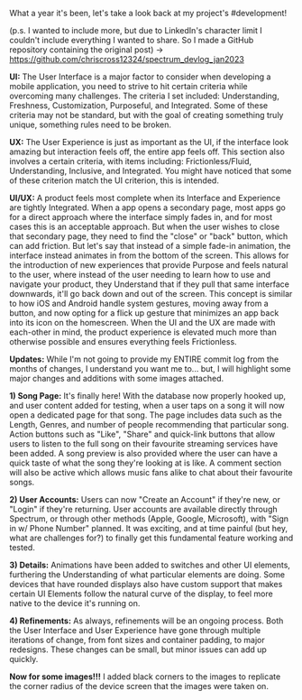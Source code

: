 What a year it's been, let's take a look back at my project's #development!

(p.s. I wanted to include more, but due to LinkedIn's character limit I couldn't include everything I wanted to share. So I made a GitHub repository containing the original post) -> https://github.com/chriscross12324/spectrum_devlog_jan2023

<b>UI:</b> The User Interface is a major factor to consider when developing a mobile application, you need to strive to hit certain criteria while overcoming many challenges. The criteria I set included: Understanding, Freshness, Customization, Purposeful, and Integrated. Some of these criteria may not be standard, but with the goal of creating something truly unique, something rules need to be broken.

<b>UX:</b> The User Experience is just as important as the UI, if the interface look amazing but interaction feels off, the entire app feels off. This section also involves a certain criteria, with items including: Frictionless/Fluid, Understanding, Inclusive, and Integrated. You might have noticed that some of these criterion match the UI criterion, this is intended.

<b>UI/UX:</b> A product feels most complete when its Interface and Experience are tightly Integrated. When a app opens a secondary page, most apps go for a direct approach where the interface simply fades in, and for most cases this is an acceptable approach. But when the user wishes to close that secondary page, they need to find the "close" or "back" button, which can add friction. But let's say that instead of a simple fade-in animation, the interface instead animates in from the bottom of the screen. This allows for the introduction of new experiences that provide Purpose and feels natural to the user, where instead of the user needing to learn how to use and navigate your product, they Understand that if they pull that same interface downwards, it'll go back down and out of the screen. This concept is similar to how iOS and Android handle system gestures, moving away from a button, and now opting for a flick up gesture that minimizes an app back into its icon on the homescreen. When the UI and the UX are made with each-other in mind, the product experience is elevated much more than otherwise possible and ensures everything feels Frictionless.


<b>Updates:</b> While I'm not going to provide my ENTIRE commit log from the months of changes, I understand you want me to... but, I will highlight some major changes and additions with some images attached.

<b>1) Song Page:</b> It's finally here! With the database now properly hooked up, and user content added for testing, when a user taps on a song it will now open a dedicated page for that song. The page includes data such as the Length, Genres, and number of people recommending that particular song. Action buttons such as "Like", "Share" and quick-link buttons that allow users to listen to the full song on their favourite streaming services have been added. A song preview is also provided where the user can have a quick taste of what the song they're looking at is like. A comment section will also be active which allows music fans alike to chat about their favourite songs.

<b>2) User Accounts:</b> Users can now "Create an Account" if they're new, or "Login" if they're returning. User accounts are available directly through Spectrum, or through other methods (Apple, Google, Microsoft), with "Sign in w/ Phone Number" planned. It was exciting, and at time painful (but hey, what are challenges for?) to finally get this fundamental feature working and tested.

<b>3) Details:</b> Animations have been added to switches and other UI elements, furthering the Understanding of what particular elements are doing. Some devices that have rounded displays also have custom support that makes certain UI Elements follow the natural curve of the display, to feel more native to the device it's running on.

<b>4) Refinements:</b> As always, refinements will be an ongoing process. Both the User Interface and User Experience have gone through multiple iterations of change, from font sizes and container padding, to major redesigns. These changes can be small, but minor issues can add up quickly.


<b>Now for some images!!!</b> I added black corners to the images to replicate the corner radius of the device screen that the images were taken on.
